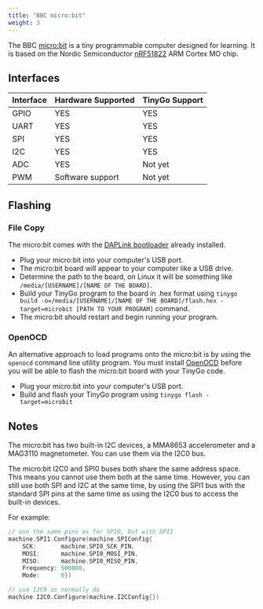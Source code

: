 ```yaml
---
title: "BBC micro:bit"
weight: 3
---
```


The BBC [micro:bit](https://microbit.org) is a tiny programmable computer designed for learning. It is based on the Nordic Semiconductor [nRF51822](https://www.nordicsemi.com/eng/Products/Bluetooth-low-energy/nRF51822) ARM Cortex MO chip.

## Interfaces

| Interface | Hardware Supported | TinyGo Support |
| --------- | ------------- | ----- |
| GPIO      | YES | YES |
| UART      | YES | YES |
| SPI      | YES | YES |
| I2C      | YES | YES |
| ADC      | YES | Not yet |
| PWM      | Software support | Not yet |

## Flashing

### File Copy

The micro:bit comes with the [DAPLink bootloader](https://tech.microbit.org/software/daplink-interface/) already installed.

- Plug your micro:bit into your computer's USB port.
- The micro:bit board will appear to your computer like a USB drive.
- Determine the path to the board, on Linux it will be something like `/media/[USERNAME]/[NAME OF THE BOARD]`.
- Build your TinyGo program to the board in .hex format using `tinygo build -o=/media/[USERNAME]/[NAME OF THE BOARD]/flash.hex -target=microbit [PATH TO YOUR PROGRAM]` command.
- The micro:bit should restart and begin running your program.

### OpenOCD

An alternative approach to load programs onto the micro:bit is by using the `openocd` command line utility program. You must install [OpenOCD](http://openocd.org/) before you will be able to flash the micro:bit board with your TinyGo code.

- Plug your micro:bit into your computer's USB port.
- Build and flash your TinyGo program using `tinygo flash -target=microbit`

## Notes

The micro:bit has two built-in I2C devices, a MMA8653 accelerometer and a MAG3110 magnetometer. You can use them via the I2C0 bus.

The micro:bit I2C0 and SPI0 buses both share the same address space. This means you cannot use them both at the same time. However, you can still use both SPI and I2C at the same time, by using the SPI1 bus with the standard SPI pins at the same time as using the I2C0 bus to access the built-in devices.

For example:

```go
// use the same pins as for SPI0, but with SPI1
machine.SPI1.Configure(machine.SPIConfig{
    SCK:       machine.SPI0_SCK_PIN,
    MOSI:      machine.SPI0_MOSI_PIN,
    MISO:      machine.SPI0_MISO_PIN,
    Frequency: 500000,
    Mode:      0})

// use I2C0 as normally do
machine.I2C0.Configure(machine.I2CConfig{})
```
